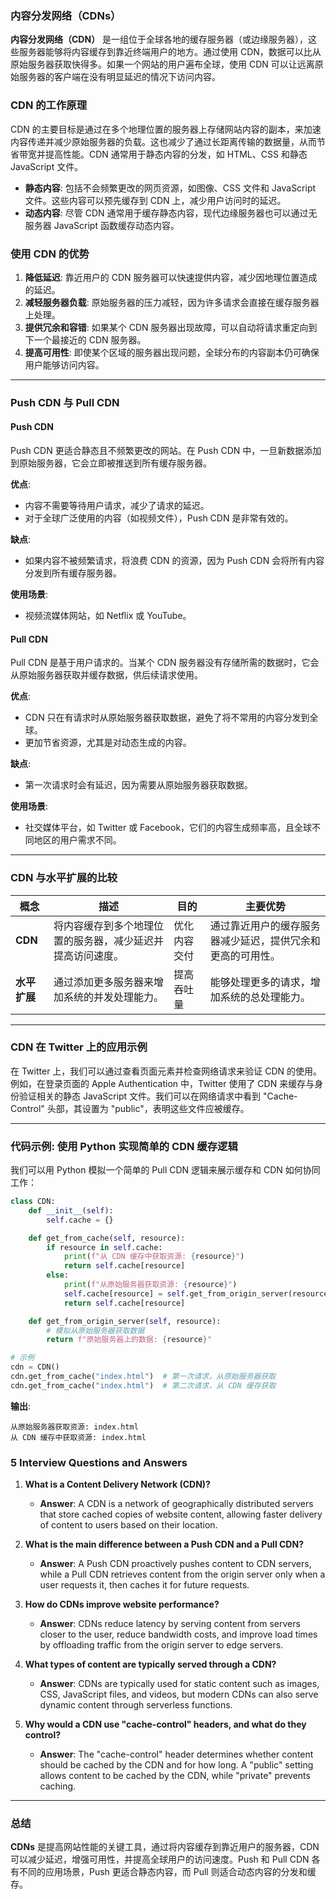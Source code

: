 ### 内容分发网络（CDNs）

**内容分发网络（CDN）** 是一组位于全球各地的缓存服务器（或边缘服务器），这些服务器能够将内容缓存到靠近终端用户的地方。通过使用 CDN，数据可以比从原始服务器获取快得多。如果一个网站的用户遍布全球，使用 CDN 可以让远离原始服务器的客户端在没有明显延迟的情况下访问内容。

### **CDN 的工作原理**
CDN 的主要目标是通过在多个地理位置的服务器上存储网站内容的副本，来加速内容传递并减少原始服务器的负载。这也减少了通过长距离传输的数据量，从而节省带宽并提高性能。CDN 通常用于静态内容的分发，如 HTML、CSS 和静态 JavaScript 文件。

- **静态内容**: 包括不会频繁更改的网页资源，如图像、CSS 文件和 JavaScript 文件。这些内容可以预先缓存到 CDN 上，减少用户访问时的延迟。
- **动态内容**: 尽管 CDN 通常用于缓存静态内容，现代边缘服务器也可以通过无服务器 JavaScript 函数缓存动态内容。

### **使用 CDN 的优势**
1. **降低延迟**: 靠近用户的 CDN 服务器可以快速提供内容，减少因地理位置造成的延迟。
2. **减轻服务器负载**: 原始服务器的压力减轻，因为许多请求会直接在缓存服务器上处理。
3. **提供冗余和容错**: 如果某个 CDN 服务器出现故障，可以自动将请求重定向到下一个最接近的 CDN 服务器。
4. **提高可用性**: 即使某个区域的服务器出现问题，全球分布的内容副本仍可确保用户能够访问内容。

---

### **Push CDN 与 Pull CDN**

#### **Push CDN**
Push CDN 更适合静态且不频繁更改的网站。在 Push CDN 中，一旦新数据添加到原始服务器，它会立即被推送到所有缓存服务器。

**优点**:
- 内容不需要等待用户请求，减少了请求的延迟。
- 对于全球广泛使用的内容（如视频文件），Push CDN 是非常有效的。

**缺点**:
- 如果内容不被频繁请求，将浪费 CDN 的资源，因为 Push CDN 会将所有内容分发到所有缓存服务器。

**使用场景**:
- 视频流媒体网站，如 Netflix 或 YouTube。

#### **Pull CDN**
Pull CDN 是基于用户请求的。当某个 CDN 服务器没有存储所需的数据时，它会从原始服务器获取并缓存数据，供后续请求使用。

**优点**:
- CDN 只在有请求时从原始服务器获取数据，避免了将不常用的内容分发到全球。
- 更加节省资源，尤其是对动态生成的内容。

**缺点**:
- 第一次请求时会有延迟，因为需要从原始服务器获取数据。

**使用场景**:
- 社交媒体平台，如 Twitter 或 Facebook，它们的内容生成频率高，且全球不同地区的用户需求不同。

---

### **CDN 与水平扩展的比较**

| **概念**         | **描述**                                                                                                                                                   | **目的**                     | **主要优势**                                             |
|------------------|------------------------------------------------------------------------------------------------------------------------------------------------------------|------------------------------|----------------------------------------------------------|
| **CDN**          | 将内容缓存到多个地理位置的服务器，减少延迟并提高访问速度。                                                                                                     | 优化内容交付                  | 通过靠近用户的缓存服务器减少延迟，提供冗余和更高的可用性。 |
| **水平扩展**     | 通过添加更多服务器来增加系统的并发处理能力。                                                                                                                | 提高吞吐量                    | 能够处理更多的请求，增加系统的总处理能力。                  |

---

### **CDN 在 Twitter 上的应用示例**
在 Twitter 上，我们可以通过查看页面元素并检查网络请求来验证 CDN 的使用。例如，在登录页面的 Apple Authentication 中，Twitter 使用了 CDN 来缓存与身份验证相关的静态 JavaScript 文件。我们可以在网络请求中看到 "Cache-Control" 头部，其设置为 "public"，表明这些文件应被缓存。

---

### **代码示例: 使用 Python 实现简单的 CDN 缓存逻辑**

我们可以用 Python 模拟一个简单的 Pull CDN 逻辑来展示缓存和 CDN 如何协同工作：

```python
class CDN:
    def __init__(self):
        self.cache = {}

    def get_from_cache(self, resource):
        if resource in self.cache:
            print(f"从 CDN 缓存中获取资源: {resource}")
            return self.cache[resource]
        else:
            print(f"从原始服务器获取资源: {resource}")
            self.cache[resource] = self.get_from_origin_server(resource)
            return self.cache[resource]

    def get_from_origin_server(self, resource):
        # 模拟从原始服务器获取数据
        return f"原始服务器上的数据: {resource}"

# 示例
cdn = CDN()
cdn.get_from_cache("index.html")  # 第一次请求，从原始服务器获取
cdn.get_from_cache("index.html")  # 第二次请求，从 CDN 缓存获取
```

**输出**:
```
从原始服务器获取资源: index.html
从 CDN 缓存中获取资源: index.html
```

### **5 Interview Questions and Answers**

1. **What is a Content Delivery Network (CDN)?**
   - **Answer**: A CDN is a network of geographically distributed servers that store cached copies of website content, allowing faster delivery of content to users based on their location.

2. **What is the main difference between a Push CDN and a Pull CDN?**
   - **Answer**: A Push CDN proactively pushes content to CDN servers, while a Pull CDN retrieves content from the origin server only when a user requests it, then caches it for future requests.

3. **How do CDNs improve website performance?**
   - **Answer**: CDNs reduce latency by serving content from servers closer to the user, reduce bandwidth costs, and improve load times by offloading traffic from the origin server to edge servers.

4. **What types of content are typically served through a CDN?**
   - **Answer**: CDNs are typically used for static content such as images, CSS, JavaScript files, and videos, but modern CDNs can also serve dynamic content through serverless functions.

5. **Why would a CDN use "cache-control" headers, and what do they control?**
   - **Answer**: The "cache-control" header determines whether content should be cached by the CDN and for how long. A "public" setting allows content to be cached by the CDN, while "private" prevents caching.

---

### 总结

**CDNs** 是提高网站性能的关键工具，通过将内容缓存到靠近用户的服务器，CDN 可以减少延迟，增强可用性，并提高全球用户的访问速度。Push 和 Pull CDN 各有不同的应用场景，Push 更适合静态内容，而 Pull 则适合动态内容的分发和缓存。
